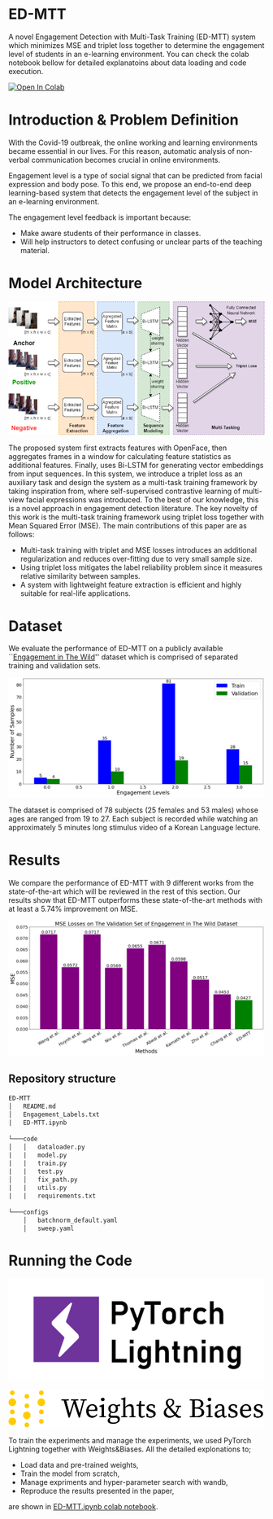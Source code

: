 # ED-MTT 

A novel Engagement Detection with Multi-Task Training (ED-MTT) system which minimizes MSE and triplet loss together to determine the engagement level of students in an e-learning environment. You can check the colab notebook bellow for detailed explanatoins about data loading and code execution.

[![Open In Colab](https://colab.research.google.com/assets/colab-badge.svg)](https://colab.research.google.com/drive/1cDfwW4JwmMabhMM48bfmVpmiO_qDCVtY?usp=sharing)

# **Introduction & Problem Definition**

With the Covid-19 outbreak, the online working and learning environments became essential in our lives. For this reason, automatic analysis of non-verbal communication becomes crucial in online environments.

Engagement level is a type of social signal that can be predicted from facial expression and body pose. To this end, we propose an end-to-end deep learning-based system that detects the engagement level of the subject in an e-learning environment.

The engagement level feedback is important because:

- Make aware students of their performance in classes.
- Will help instructors to detect confusing or unclear parts of the teaching material.

# Model Architecture

![architecture.png](readme_files/architecture.png)

The proposed system first extracts features with OpenFace, then aggregates frames in a window for calculating feature statistics as additional features. Finally,  uses Bi-LSTM for generating vector embeddings from input sequences. In this system, we introduce a triplet loss as an auxiliary task and design the system as a multi-task training framework by taking inspiration from, where self-supervised contrastive learning of multi-view facial expressions was introduced. To the best of our knowledge, this is a novel approach in engagement detection literature. The key novelty of this work is the multi-task training framework using triplet loss together with Mean Squared Error (MSE). The main contributions of this paper are as follows:

- Multi-task training with triplet and MSE losses introduces an additional regularization and reduces over-fitting due to very small sample size.
- Using triplet loss mitigates the label reliability problem since it measures relative similarity between samples.
- A system with lightweight feature extraction is efficient and highly suitable for real-life applications.

# **Dataset**

We evaluate the performance of ED-MTT on a publicly available ``[Engagement in The Wild](https://arxiv.org/abs/1804.00858)'' dataset which is comprised of separated training and validation sets.

![Untitled](readme_files/Untitled.png)

The dataset is comprised of 78 subjects (25 females and 53 males) whose ages are ranged from 19 to 27. Each subject is recorded while watching an approximately 5 minutes long stimulus video of a Korean Language lecture.

# Results

We compare the performance of ED-MTT with 9 different works from the state-of-the-art which will be reviewed in the rest of this section. Our results show that ED-MTT outperforms these state-of-the-art methods with at least a 5.74% improvement on MSE.

![paper_performance.png](readme_files/paper_performance.png)

## Repository structure

```
ED-MTT
│   README.md
│   Engagement_Labels.txt
|   ED-MTT.ipynb

└───code
│   │   dataloader.py
|   |   model.py
|   |   train.py
|   |   test.py
│   │   fix_path.py
|   |   utils.py
|   |   requirements.txt

└───configs
    │   batchnorm_default.yaml
    │   sweep.yaml
```

# Running the Code

![Untitled](readme_files/Untitled%201.png)

![Untitled](readme_files/Untitled%202.png)


To train the experiments and manage the experiments, we used PyTorch Lightning together with Weights&Biases. All the detailed explonations to;

- Load data and pre-trained weights,
- Train the model from scratch,
- Manage expriments and hyper-parameter search with wandb,
- Reproduce the results presented in the paper,

are shown in [ED-MTT.ipynb colab notebook](https://colab.research.google.com/drive/1cDfwW4JwmMabhMM48bfmVpmiO_qDCVtY?usp=sharing).

